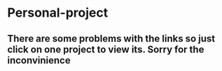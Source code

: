 # Personal-project
## There are some problems with the links so just click on one project to view its. Sorry for the inconvinience
